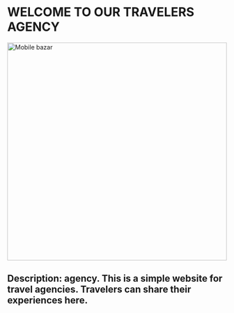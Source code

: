 # WELCOME TO OUR TRAVELERS AGENCY

<a href="https://mobilebazar.netlify.app/" target="_blank"><img src="https://i.ibb.co/j4J0Cvp/travel-agency.png" width="100%" height="500px" alt="Mobile bazar"/></a>

## Description:  agency. This is a simple website for travel agencies. Travelers can share their experiences here.